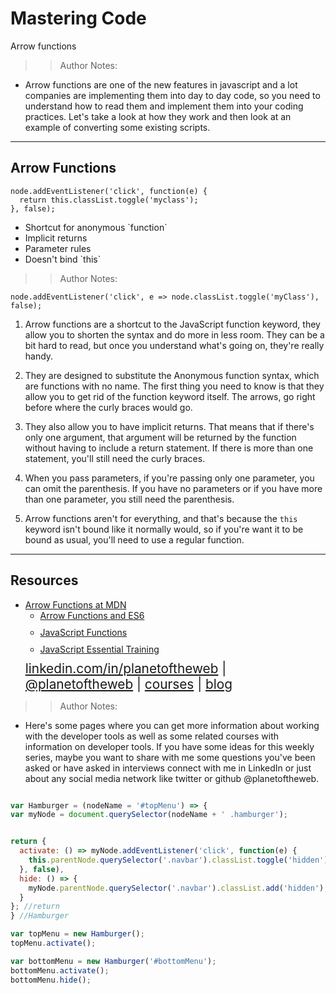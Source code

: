 
<!-- .slide: data-state="title" -->

# Mastering Code
Arrow functions

>> Author Notes:
- Arrow functions are one of the new features in javascript and a lot companies are implementing them into day to day code, so you need to understand how to read them and implement them into your coding practices. Let's take a look at how they work and then look at an example of converting some existing scripts.

---

## Arrow Functions

```
node.addEventListener('click', function(e) {
  return this.classList.toggle('myclass');
}, false);
```

<ul>
  <li>Shortcut for anonymous `function`</li>
  <li class="fragment">Implicit returns</li>
  <li class="fragment">Parameter rules</li>
  <li class="fragment">Doesn't bind `this`</li>
</ul>

>> Author Notes:

```
node.addEventListener('click', e => node.classList.toggle('myClass'), false);
```

1. Arrow functions are a shortcut to the JavaScript function keyword, they allow you to shorten the syntax and do more in less room. They can be a bit hard to read, but once you understand what's going on, they're really handy.

2. They are designed to substitute the Anonymous function syntax, which are functions with no name. The first thing you need to know is that they allow you to get rid of the function keyword itself. The arrows, go right before where the curly braces would go.

3. They also allow you to have implicit returns. That means that if there's only one argument, that argument will be returned by the function without having to include a return statement. If there is more than one statement, you'll still need the curly braces.

4. When you pass parameters, if you're passing only one parameter, you can omit the parenthesis. If you have no parameters or if you have more than one parameter, you still need the parenthesis.

5. Arrow functions aren't for everything, and that's because the `this` keyword isn't bound like it normally would, so if you're want it to be bound as usual, you'll need to use a regular function.

---
## Resources
<ul>
  <li><a href="https://developer.mozilla.org/en-US/docs/Web/JavaScript/Reference/Functions/Arrow_functions">Arrow Functions at MDN</a></li>
  <li style="list-style: none;">
    <ul>
      <li style="margin-bottom: 10px"><a href="https://www.linkedin.com/learning/learning-ecmascript-6/arrow-functions?u=104">Arrow Functions and ES6</a></li>
      <li style="margin-bottom: 10px"><a href="https://www.linkedin.com/learning/javascript-functions?u=104">JavaScript Functions</a></li>
      <li style="margin-bottom: 10px"><a href="https://www.linkedin.com/learning/javascript-essential-training-3?u=104">JavaScript Essential Training</a></li>
    </ul>
  <li style="list-style: none; font-size: 1.3rem;"><a href="hhttps://www.linkedin.com/in/planetoftheweb">linkedin.com/in/planetoftheweb</a> | <a href="https://www.twitter.com/planetoftheweb">@planetoftheweb</a> | <a href="https://www.linkedin.com/learning/instructors/ray-villalobos">courses</a> | <a href="https://raybo.org">blog</a></li>
</ul>

>> Author Notes:
- Here's some pages where you can get more information about working with the developer tools as well as some related courses with information on developer tools. If you have some ideas for this weekly series, maybe you want to share with me some questions you've been asked or have asked in interviews connect with me in LinkedIn or just about any social media network like twitter or github @planetoftheweb.


```script.js

var Hamburger = (nodeName = '#topMenu') => {
var myNode = document.querySelector(nodeName + ' .hamburger');


return {
  activate: () => myNode.addEventListener('click', function(e) {
    this.parentNode.querySelector('.navbar').classList.toggle('hidden')
  }, false),
  hide: () => {
    myNode.parentNode.querySelector('.navbar').classList.add('hidden');
  }
}; //return
} //Hamburger

var topMenu = new Hamburger();
topMenu.activate();

var bottomMenu = new Hamburger('#bottomMenu');
bottomMenu.activate();
bottomMenu.hide();
```
